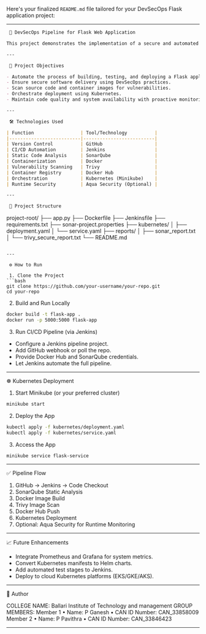 Here's your finalized `README.md` file tailored for your DevSecOps Flask application project:

---

```markdown
 🚀 DevSecOps Pipeline for Flask Web Application

This project demonstrates the implementation of a secure and automated **DevSecOps pipeline** for deploying a Flask-based web application. The pipeline integrates industry-standard tools to ensure continuous integration, continuous delivery, static code analysis, container security, and application deployment using Kubernetes.

---

 📌 Project Objectives

- Automate the process of building, testing, and deploying a Flask application.
- Ensure secure software delivery using DevSecOps practices.
- Scan source code and container images for vulnerabilities.
- Orchestrate deployment using Kubernetes.
- Maintain code quality and system availability with proactive monitoring.

---

 🛠️ Technologies Used

| Function                 | Tool/Technology          |
|--------------------------|--------------------------|
| Version Control          | GitHub                   |
| CI/CD Automation         | Jenkins                  |
| Static Code Analysis     | SonarQube                |
| Containerization         | Docker                   |
| Vulnerability Scanning   | Trivy                    |
| Container Registry       | Docker Hub               |
| Orchestration            | Kubernetes (Minikube)    |
| Runtime Security         | Aqua Security (Optional) |

---

 📁 Project Structure

```

project-root/
├── app.py
├── Dockerfile
├── Jenkinsfile
├── requirements.txt
├── sonar-project.properties
├── kubernetes/
│   ├── deployment.yaml
│   └── service.yaml
├── reports/
│   ├── sonar\_report.txt
│   └── trivy\_secure\_report.txt
└── README.md

````

---

 ⚙️ How to Run

 1. Clone the Project
```bash
git clone https://github.com/your-username/your-repo.git
cd your-repo
````

 2. Build and Run Locally

```bash
docker build -t flask-app .
docker run -p 5000:5000 flask-app
```

 3. Run CI/CD Pipeline (via Jenkins)

* Configure a Jenkins pipeline project.
* Add GitHub webhook or poll the repo.
* Provide Docker Hub and SonarQube credentials.
* Let Jenkins automate the full pipeline.

---

 ☸️ Kubernetes Deployment

 1. Start Minikube (or your preferred cluster)

```bash
minikube start
```

 2. Deploy the App

```bash
kubectl apply -f kubernetes/deployment.yaml
kubectl apply -f kubernetes/service.yaml
```

 3. Access the App

```bash
minikube service flask-service
```

---

 ✅ Pipeline Flow

1. GitHub → Jenkins → Code Checkout
2. SonarQube Static Analysis
3. Docker Image Build
4. Trivy Image Scan
5. Docker Hub Push
6. Kubernetes Deployment
7. Optional: Aqua Security for Runtime Monitoring

---

 📈 Future Enhancements

* Integrate Prometheus and Grafana for system metrics.
* Convert Kubernetes manifests to Helm charts.
* Add automated test stages to Jenkins.
* Deploy to cloud Kubernetes platforms (EKS/GKE/AKS).

---

 👤 Author

COLLEGE NAME: Ballari Institute of Technology and management
GROUP MEMBERS:
Member 1
• Name: P Ganesh
• CAN ID Number: CAN_33858009
Member 2
• Name: P Pavithra
• CAN ID Number: CAN_33846423


---


